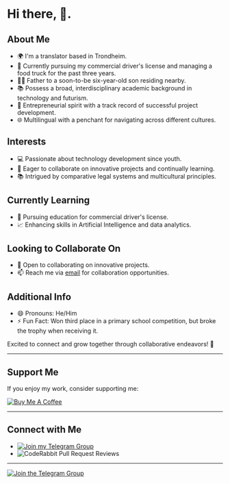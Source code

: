 # Hi there, 👋.        
 
## About Me

- 🌍 I'm a translator based in Trondheim.
- 🚚 Currently pursuing my commercial driver's license and managing a food truck for the past three years.
- 👨‍👦 Father to a soon-to-be six-year-old son residing nearby.
- 📚 Possess a broad, interdisciplinary academic background in technology and futurism.
- 💼 Entrepreneurial spirit with a track record of successful project development.
- 🌐 Multilingual with a penchant for navigating across different cultures.

## Interests

- 💻 Passionate about technology development since youth.
- 🌱 Eager to collaborate on innovative projects and continually learning.
- 📚 Intrigued by comparative legal systems and multicultural principles.

## Currently Learning

- 🚚 Pursuing education for commercial driver's license.
- 📈 Enhancing skills in Artificial Intelligence and data analytics.

## Looking to Collaborate On

- 🤝 Open to collaborating on innovative projects.
- 📫 Reach me via [email](mzogz@hotmail.com) for collaboration opportunities.

## Additional Info

- 😄 Pronouns: He/Him
- ⚡ Fun Fact: Won third place in a primary school competition, but broke the trophy when receiving it.

Excited to connect and grow together through collaborative endeavors! 🚀

---

## Support Me

If you enjoy my work, consider supporting me:

[![Buy Me A Coffee](https://img.buymeacoffee.com/button-api/?text=Buy%20me%20a%20coffee&emoji=&slug=mehmetzekih&button_colour=FFDD00&font_colour=000000&font_family=Cookie&outline_colour=000000&coffee_colour=ffffff)](https://www.buymeacoffee.com/mehmetzekih)

---

## Connect with Me

- [![Join my Telegram Group](https://img.shields.io/badge/Telegram-Join%20@ZeZilly%20Group-blue)](https://t.me/ExclusAI)
- ![CodeRabbit Pull Request Reviews](https://img.shields.io/coderabbit/prs/github/ZeZilly/ZeZilly?labelColor=171717&color=FF570A&link=https%3A%2F%2Fcoderabbit.ai&label=CodeRabbit%20Reviews)

---

[![Join the Telegram Group](https://tinyurl.com/Merhabatelegram)](https://t.me/ExclusAI)